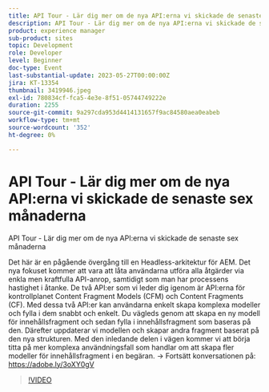 ```yaml
---
title: API Tour - Lär dig mer om de nya API:erna vi skickade de senaste sex månaderna
description: API Tour - Lär dig mer om de nya API:erna vi skickade de senaste sex månaderna. Det här är det pågående arbetet med att gå över till en Headless-arkitektur för AEM. Det nya fokuset kommer att vara att låta användarna utföra alla åtgärder via enkla men kraftfulla API-anrop, samtidigt som man har processens hastighet i åtanke. De två API:er som vi leder dig igenom är API:erna för kontrollplanet Content Fragment Models (CFM) och Content Fragments (CF). Med dessa två API:er kan användarna enkelt skapa komplexa modeller och fylla i dem snabbt och enkelt. Du vägleds genom att skapa en ny modell för innehållsfragment och sedan fylla i innehållsfragment som baseras på den. Därefter uppdaterar vi modellen och skapar andra fragment baserat på den nya strukturen. Med den inledande delen i vägen kommer vi att börja titta på mer komplexa användningsfall som handlar om att skapa fler modeller för innehållsfragment i en begäran.
product: experience manager
sub-product: sites
topic: Development
role: Developer
level: Beginner
doc-type: Event
last-substantial-update: 2023-05-27T00:00:00Z
jira: KT-13354
thumbnail: 3419946.jpeg
exl-id: 780834cf-fca5-4e3e-8f51-05744749222e
duration: 2255
source-git-commit: 9a297cda953d4414131657f9ac84580aea0eabeb
workflow-type: tm+mt
source-wordcount: '352'
ht-degree: 0%

---
```


# API Tour - Lär dig mer om de nya API:erna vi skickade de senaste sex månaderna

API Tour - Lär dig mer om de nya API:erna vi skickade de senaste sex månaderna

Det här är en pågående övergång till en Headless-arkitektur för AEM. Det nya fokuset kommer att vara att låta användarna utföra alla åtgärder via enkla men kraftfulla API-anrop, samtidigt som man har processens hastighet i åtanke. De två API:er som vi leder dig igenom är API:erna för kontrollplanet Content Fragment Models (CFM) och Content Fragments (CF). Med dessa två API:er kan användarna enkelt skapa komplexa modeller och fylla i dem snabbt och enkelt. Du vägleds genom att skapa en ny modell för innehållsfragment och sedan fylla i innehållsfragment som baseras på den. Därefter uppdaterar vi modellen och skapar andra fragment baserat på den nya strukturen. Med den inledande delen i vägen kommer vi att börja titta på mer komplexa användningsfall som handlar om att skapa fler modeller för innehållsfragment i en begäran. → Fortsätt konversationen på: https://adobe.ly/3oXY0gV

>[!VIDEO](https://video.tv.adobe.com/v/3419946/?learn=on)
